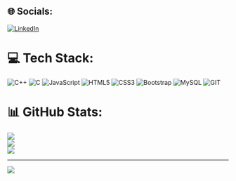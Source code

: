 
## 🌐 Socials:
[![LinkedIn](https://img.shields.io/badge/LinkedIn-%230077B5.svg?logo=linkedin&logoColor=white)](https://linkedin.com/in/https://www.linkedin.com/in/rahul-kumar-sharma-391246136/) 

# 💻 Tech Stack:
![C++](https://img.shields.io/badge/c++-%2300599C.svg?style=for-the-badge&logo=c%2B%2B&logoColor=white) ![C](https://img.shields.io/badge/c-%2300599C.svg?style=for-the-badge&logo=c&logoColor=white) ![JavaScript](https://img.shields.io/badge/javascript-%23323330.svg?style=for-the-badge&logo=javascript&logoColor=%23F7DF1E) ![HTML5](https://img.shields.io/badge/html5-%23E34F26.svg?style=for-the-badge&logo=html5&logoColor=white) ![CSS3](https://img.shields.io/badge/css3-%231572B6.svg?style=for-the-badge&logo=css3&logoColor=white) ![Bootstrap](https://img.shields.io/badge/bootstrap-%23563D7C.svg?style=for-the-badge&logo=bootstrap&logoColor=white) ![MySQL](https://img.shields.io/badge/mysql-%2300f.svg?style=for-the-badge&logo=mysql&logoColor=white) ![GIT](https://img.shields.io/badge/Git-fc6d26?style=for-the-badge&logo=git&logoColor=white)
# 📊 GitHub Stats:
![](https://github-readme-stats.vercel.app/api?username=rahul252003&theme=react&hide_border=false&include_all_commits=false&count_private=false)<br/>
![](https://github-readme-streak-stats.herokuapp.com/?user=rahul252003&theme=react&hide_border=false)<br/>
![](https://github-readme-stats.vercel.app/api/top-langs/?username=rahul252003&theme=react&hide_border=false&include_all_commits=false&count_private=false&layout=compact)

---
[![](https://visitcount.itsvg.in/api?id=rahul252003&icon=0&color=0)](https://visitcount.itsvg.in)

<!-- Proudly created with GPRM ( https://gprm.itsvg.in ) -->
